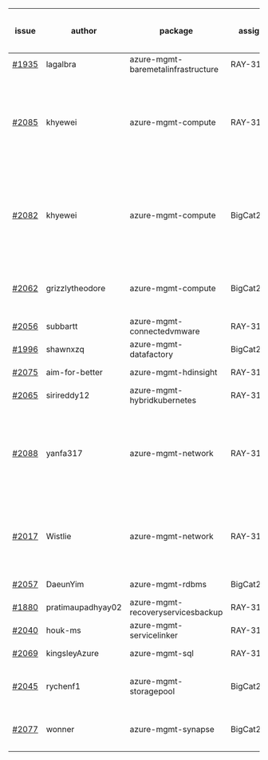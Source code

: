 | issue | author | package | assignee | bot advice | created date of issue | delay from created date |
| ------ | ------ | ------ | ------ | ------ | ------ | :-----: |
| [#1935](https://github.com/Azure/sdk-release-request/issues/1935) | lagalbra | azure-mgmt-baremetalinfrastructure | RAY-316 |   | 2021-09-09 | 29 |
| [#2085](https://github.com/Azure/sdk-release-request/issues/2085) | khyewei | azure-mgmt-compute | RAY-316 | Warning:There is duplicated issue for azure-mgmt-compute. new issue and better to confirm quickly. | 2021-10-08 | 0 |
| [#2082](https://github.com/Azure/sdk-release-request/issues/2082) | khyewei | azure-mgmt-compute | BigCat20196 | Warning:There is duplicated issue for azure-mgmt-compute. new issue and better to confirm quickly. | 2021-10-08 | 0 |
| [#2062](https://github.com/Azure/sdk-release-request/issues/2062) | grizzlytheodore | azure-mgmt-compute | BigCat20196 | Warning:There is duplicated issue for azure-mgmt-compute.   | 2021-10-04 | 4 |
| [#2056](https://github.com/Azure/sdk-release-request/issues/2056) | subbartt | azure-mgmt-connectedvmware | RAY-316 |   | 2021-10-02 | 6 |
| [#1996](https://github.com/Azure/sdk-release-request/issues/1996) | shawnxzq | azure-mgmt-datafactory | BigCat20196 |   | 2021-09-18 | 20 |
| [#2075](https://github.com/Azure/sdk-release-request/issues/2075) | aim-for-better | azure-mgmt-hdinsight | RAY-316 |   | 2021-10-08 | 0 |
| [#2065](https://github.com/Azure/sdk-release-request/issues/2065) | sirireddy12 | azure-mgmt-hybridkubernetes | RAY-316 |   | 2021-10-04 | 4 |
| [#2088](https://github.com/Azure/sdk-release-request/issues/2088) | yanfa317 | azure-mgmt-network | RAY-316 | Warning:There is duplicated issue for azure-mgmt-network. new issue and better to confirm quickly. | 2021-10-08 | 0 |
| [#2017](https://github.com/Azure/sdk-release-request/issues/2017) | Wistlie | azure-mgmt-network | RAY-316 | Warning:There is duplicated issue for azure-mgmt-network. new comment for author. | 2021-09-21 | 17 |
| [#2057](https://github.com/Azure/sdk-release-request/issues/2057) | DaeunYim | azure-mgmt-rdbms | BigCat20196 |   | 2021-10-03 | 5 |
| [#1880](https://github.com/Azure/sdk-release-request/issues/1880) | pratimaupadhyay02 | azure-mgmt-recoveryservicesbackup | RAY-316 | new comment for author. | 2021-08-23 | 46 |
| [#2040](https://github.com/Azure/sdk-release-request/issues/2040) | houk-ms | azure-mgmt-servicelinker | RAY-316 |   | 2021-09-28 | 10 |
| [#2069](https://github.com/Azure/sdk-release-request/issues/2069) | kingsleyAzure | azure-mgmt-sql | RAY-316 |   | 2021-10-05 | 3 |
| [#2045](https://github.com/Azure/sdk-release-request/issues/2045) | rychenf1 | azure-mgmt-storagepool | BigCat20196 | delay for a long time and better to handle now. | 2021-09-28 | 10 |
| [#2077](https://github.com/Azure/sdk-release-request/issues/2077) | wonner | azure-mgmt-synapse | BigCat20196 | auto reply failed, Please intervene manually !! | 2021-10-08 | 0 |
